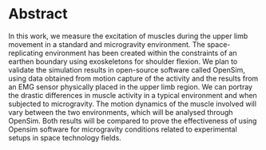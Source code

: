 # Abstract
In this work, we measure the excitation of muscles during the upper limb movement in a standard and 
microgravity environment. The space-replicating environment has been created within the 
constraints of an earthen boundary using exoskeletons for shoulder flexion. We plan to validate the 
simulation results in open-source software called OpenSim, using data obtained from motion
capture of the activity and the results from an EMG sensor physically placed in the upper limb 
region. We can portray the drastic differences in muscle activity in a typical 
environment and when subjected to microgravity. The motion dynamics of the muscle involved
will vary between the two environments, which will be analysed through OpenSim. Both results
will be compared to prove the effectiveness of using Opensim software for 
microgravity conditions related to experimental setups in space technology fields.
